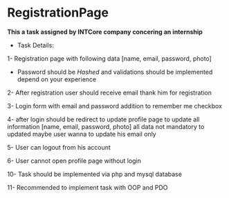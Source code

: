 # RegistrationPage

**This a task assigned by INTCore company concering an internship**

- Task Details:

1- Registration page with following data [name, email, password, photo]
* Password should be *Hashed* and validations should be implemented depend on your experience

2- After registration user should receive email thank him for registration

3- Login form with email and password addition to remember me checkbox

4- after login should be redirect to update profile page to update all information [name, email, password, photo] all data not mandatory to updated maybe user wanna to update his email only 

5- User can logout from his account 

6- User cannot open profile page without login 

10- Task should be implemented via php and mysql database

11- Recommended to implement task with OOP and PDO
